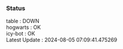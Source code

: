 ### Status


table : DOWN  
hogwarts : OK  
icy-bot : OK  
Latest Update : 2024-08-05 07:09:41.475269
